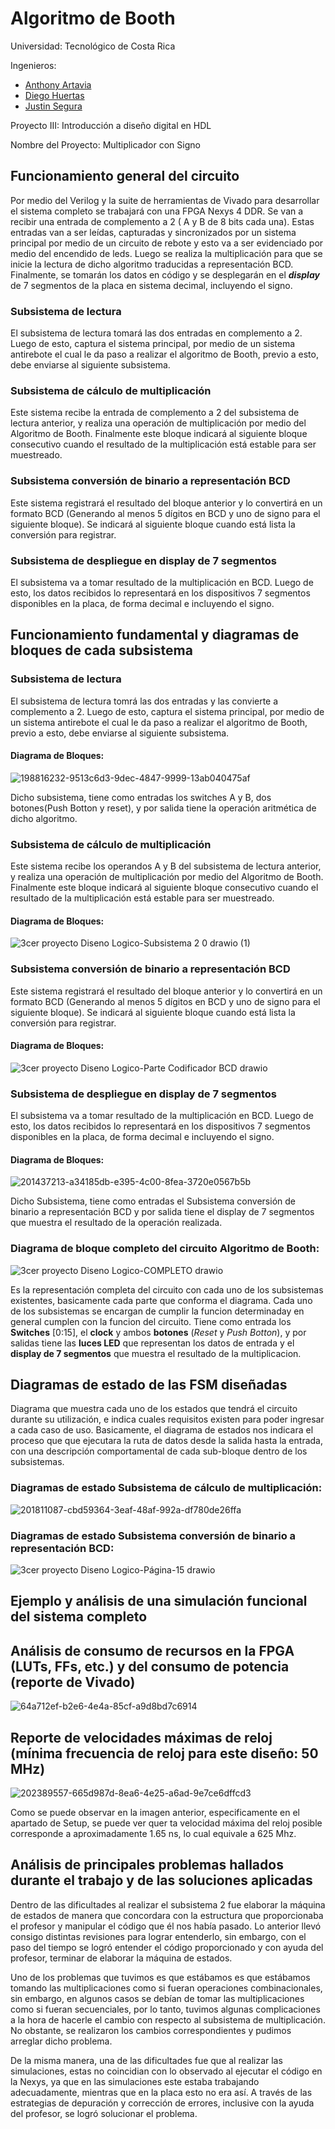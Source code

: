 # Algoritmo de Booth
Universidad: Tecnológico de Costa Rica 

Ingenieros: 
- [Anthony Artavia](https://github.com/AnthonyAS15) 
- [Diego Huertas](https://github.com/ElRiquitix) 
- [Justin Segura](https://github.com/Justinsegurar)

Proyecto III: Introducción a diseño digital en HDL

Nombre del Proyecto: Multiplicador con Signo


## Funcionamiento general del circuito
Por medio del Verilog y la suite de herramientas de Vivado para desarrollar el sistema completo se trabajará con una FPGA Nexys 4 DDR. Se van a recibir una entrada de complemento a 2 ( A y B de 8 bits cada una). Estas entradas van a ser leídas, capturadas y sincronizados por un sistema principal por medio de un circuito de rebote y esto va a ser evidenciado por medio del encendido de leds. Luego se realiza la multiplicación para que se inicie la lectura de dicho algoritmo traducidas a representación BCD. Finalmente, se tomarán los datos en código y se desplegarán en el ***display*** de 7 segmentos de la placa en sistema decimal, incluyendo el signo.


### Subsistema de lectura
El subsistema de lectura tomará las dos entradas en complemento a 2. Luego de esto, captura el sistema principal, por medio de un sistema antirebote el cual le da paso a realizar el algoritmo de Booth, previo a esto, debe enviarse al siguiente subsistema.

### Subsistema de cálculo de multiplicación
Este sistema recibe la entrada de complemento a 2 del subsistema de lectura anterior, y realiza una operación de multiplicación  por medio del Algoritmo de Booth. Finalmente este bloque indicará al siguiente bloque consecutivo cuando el resultado de la multiplicación está
estable para ser muestreado.

### Subsistema conversión de binario a representación BCD
Este sistema registrará el resultado del bloque anterior y lo convertirá en un formato BCD (Generando al menos 5 dígitos en BCD y uno de signo para el siguiente bloque). Se indicará al siguiente bloque cuando está lista la conversión para registrar.


###  Subsistema de despliegue en display de 7 segmentos
El subsistema va a tomar resultado de la multiplicación en BCD. Luego de esto, los datos recibidos lo representará en los dispositivos 7 segmentos disponibles en la placa, de forma decimal e incluyendo el signo. 









## Funcionamiento fundamental y diagramas de bloques de cada subsistema

### Subsistema de lectura
El subsistema de lectura tomrá las dos entradas y las convierte a complemento a 2. Luego de esto, captura el sistema principal, por medio de un sistema antirebote el cual le da paso a realizar el algoritmo de Booth, previo a esto, debe enviarse al siguiente subsistema.

#### Diagrama de Bloques:

![198816232-9513c6d3-9dec-4847-9999-13ab040475af](https://user-images.githubusercontent.com/110042626/202111505-2065b016-055c-4129-badb-ab7373984a40.jpg)

Dicho subsistema, tiene como entradas los switches A y B, dos botones(Push Botton y reset), y por salida tiene la operación aritmética de dicho algoritmo.


### Subsistema de cálculo de multiplicación
Este sistema recibe los operandos A y B del subsistema de lectura anterior, y realiza una operación de multiplicación  por medio del Algoritmo de Booth. Finalmente este bloque indicará al siguiente bloque consecutivo cuando el resultado de la multiplicación está
estable para ser muestreado.

#### Diagrama de Bloques:

![3cer proyecto Diseno Logico-Subsistema 2 0 drawio (1)](https://user-images.githubusercontent.com/110042626/202106202-aacadcb8-1812-4fc1-8b09-355b032ae12d.png)



### Subsistema conversión de binario a representación BCD
Este sistema registrará el resultado del bloque anterior y lo convertirá en un formato BCD (Generando al menos 5 dígitos en BCD y uno de signo para el siguiente bloque). Se indicará al siguiente bloque cuando está lista la conversión para registrar.

#### Diagrama de Bloques:

![3cer proyecto Diseno Logico-Parte Codificador BCD drawio](https://user-images.githubusercontent.com/110042626/202106301-d018939b-f377-4129-b4c6-553a8cfcc1a5.png)



###  Subsistema de despliegue en display de 7 segmentos
El subsistema va a tomar resultado de la multiplicación en BCD. Luego de esto, los datos recibidos lo representará en los dispositivos 7 segmentos disponibles en la placa, de forma decimal e incluyendo el signo. 

#### Diagrama de Bloques:

![201437213-a34185db-e395-4c00-8fea-3720e0567b5b](https://user-images.githubusercontent.com/110042626/202109207-119b76c9-b7c9-4aaa-898e-c77d8fda5d91.jpg)

Dicho Subsistema, tiene como entradas el Subsistema conversión de binario a representación BCD y por salida tiene el display de 7 segmentos que muestra el resultado de la operación realizada.

### Diagrama de bloque completo del circuito Algoritmo de Booth:

![3cer proyecto Diseno Logico-COMPLETO drawio](https://user-images.githubusercontent.com/110042626/202390463-64c600bc-2a07-4324-9f6c-284dcd9550d6.png)

Es la representación completa del circuito con cada uno de los subsistemas  existentes, basicamente cada parte que conforma el diagrama. Cada uno de los subsistemas se encargan de cumplir la funcion determinaday en general cumplen con la funcion del circuito. Tiene como entrada los **Switches** [0:15], el **clock** y ambos **botones** (*Reset* y *Push Botton*), y por salidas tiene las **luces LED** que representan los datos de entrada y el **display de 7 segmentos** que muestra el resultado de la multiplicacion.





## Diagramas de estado de las FSM diseñadas
Diagrama que muestra cada uno de los estados que tendrá el circuito durante su utilización, e indica cuales requisitos existen para poder ingresar a cada caso de uso. Basicamente, el diagrama de estados nos indicara el proceso que que ejecutara la ruta de datos desde la salida hasta la entrada, con una descripción comportamental de cada sub-bloque dentro de los subsistemas.


### Diagramas de estado **Subsistema de cálculo de multiplicación**:

![201811087-cbd59364-3eaf-48af-992a-df780de26ffa](https://user-images.githubusercontent.com/110042626/202109231-7255fb0c-e2e1-49bc-abd8-68e1ee9d09cb.png)

### Diagramas de estado **Subsistema conversión de binario a representación BCD**:

![3cer proyecto Diseno Logico-Página-15 drawio](https://user-images.githubusercontent.com/110042626/202400911-c996ffd9-7fd7-4e03-8384-a9bdd63db2cc.png)




## Ejemplo y análisis de una simulación funcional del sistema completo






## Análisis de consumo de recursos en la FPGA (LUTs, FFs, etc.) y del consumo de potencia (reporte de Vivado)

![64a712ef-b2e6-4e4a-85cf-a9d8bd7c6914](https://user-images.githubusercontent.com/110042626/202401841-dc9488d9-f565-478a-96bd-5c7cc03dd65e.jpg)





## Reporte de velocidades máximas de reloj (mínima frecuencia de reloj para este diseño: 50 MHz)


![202389557-665d987d-8ea6-4e25-a6ad-9e7ce6dffcd3](https://user-images.githubusercontent.com/110042626/202401457-292c3aab-818d-431e-89f5-fb2f002ba7e9.jpg)

Como se puede observar en la imagen anterior, especificamente en el apartado de Setup, se puede ver quer ta velocidad máxima del reloj posible corresponde a aproximadamente 1.65 ns, lo cual equivale a 625 Mhz.



## Análisis de principales problemas hallados durante el trabajo y de las soluciones aplicadas

Dentro de las dificultades al realizar el subsistema 2 fue elaborar la máquina de estados de manera que concordara con la estructura que proporcionaba el profesor y manipular el código que él nos había pasado. Lo anterior llevó consigo distintas revisiones para lograr entenderlo, sin embargo, con el paso del tiempo se logró entender el código proporcionado y con ayuda del profesor, terminar de elaborar la máquina de estados.

Uno de los problemas que tuvimos es que estábamos es que estábamos tomando las multiplicaciones como si fueran operaciones combinacionales, sin embargo, en algunos casos se debían de tomar las multiplicaciones como si fueran secuenciales, por lo tanto, tuvimos algunas complicaciones a la hora de hacerle el cambio con respecto al subsistema de multiplicación. No obstante, se realizaron los cambios correspondientes y pudimos arreglar dicho problema.

De la misma manera, una de las dificultades fue que al realizar las simulaciones, estas no coincidian con lo observado al ejecutar el código en la Nexys, ya que en las simulaciones este estaba trabajando adecuadamente, mientras que en la placa esto no era así. A través de las estrategias de depuración y corrección de errores, inclusive con la ayuda del profesor, se logró solucionar el problema.







